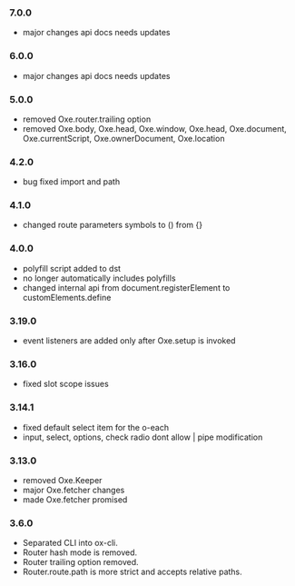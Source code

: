 ### 7.0.0
- major changes api docs needs updates

### 6.0.0
- major changes api docs needs updates

### 5.0.0
- removed Oxe.router.trailing option
- removed Oxe.body, Oxe.head, Oxe.window, Oxe.head, Oxe.document, Oxe.currentScript, Oxe.ownerDocument, Oxe.location

### 4.2.0
- bug fixed import and path

### 4.1.0
- changed route parameters symbols to () from {}

### 4.0.0
- polyfill script added to dst
- no longer automatically includes polyfills
- changed internal api from document.registerElement to customElements.define

### 3.19.0
- event listeners are added only after Oxe.setup is invoked

### 3.16.0
- fixed slot scope issues

### 3.14.1
- fixed default select item for the o-each
- input, select, options, check radio dont allow | pipe modification

### 3.13.0
- removed Oxe.Keeper
- major Oxe.fetcher changes
- made Oxe.fetcher promised

### 3.6.0
- Separated CLI into ox-cli.
- Router hash mode is removed.
- Router trailing option removed.
- Router.route.path is more strict and accepts relative paths.
